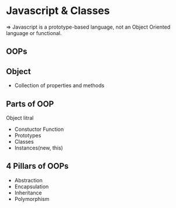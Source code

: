 # Javascript & Classes

=> Javascript is a prototype-based language, not an Object Oriented language or functional.

## OOPs

## Object
- Collection of properties and methods 


## Parts of OOP
Object litral

- Constuctor Function
- Prototypes
- Classes
- Instances(new, this) 


## 4 Pillars of OOPs
- Abstraction
- Encapsulation
- Inheritance
- Polymorphism